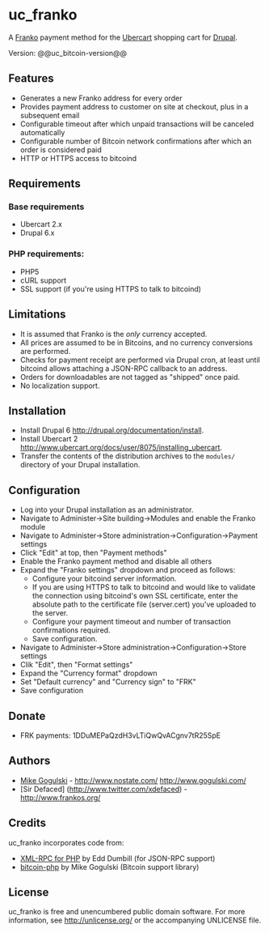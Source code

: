 uc_franko
==========

A [Franko][Franko] payment method for the
[Ubercart][Ubercart] shopping cart for [Drupal][Drupal].

Version: @@uc_bitcoin-version@@

Features
--------

* Generates a new Franko address for every order
* Provides payment address to customer on site at checkout, plus in a
  subsequent email
* Configurable timeout after which unpaid transactions will be canceled
  automatically
* Configurable number of Bitcoin network confirmations after which an order
  is considered paid
* HTTP or HTTPS access to bitcoind

Requirements
------------

### Base requirements
* Ubercart 2.x
* Drupal 6.x

### PHP requirements:
* PHP5
* cURL support  
* SSL support (if you're using HTTPS to talk to bitcoind)

Limitations
-----------

* It is assumed that Franko is the *only* currency accepted.
* All prices are assumed to be in Bitcoins, and no currency conversions are
  performed.
* Checks for payment receipt are performed via Drupal cron, at least until
  bitcoind allows attaching a JSON-RPC callback to an address.
* Orders for downloadables are not tagged as "shipped" once paid.
* No localization support.

Installation
------------

* Install Drupal 6 <http://drupal.org/documentation/install>.
* Install Ubercart 2 <http://www.ubercart.org/docs/user/8075/installing_ubercart>.
* Transfer the contents of the distribution archives to the `modules/` directory
  of your Drupal installation. 

Configuration
-------------

* Log into your Drupal installation as an administrator.
* Navigate to Administer->Site building->Modules and enable the Franko module
* Navigate to Administer->Store administration->Configuration->Payment settings
* Click "Edit" at top, then "Payment methods"
* Enable the Franko payment method and disable all others
* Expand the "Franko settings" dropdown and proceed as follows:
	* Configure your bitcoind server information.
	* If you are using HTTPS to talk to bitcoind and would like to validate
      the connection using bitcoind's own SSL certificate, enter the
      absolute path to the certificate file (server.cert) you've uploaded
      to the server.
	* Configure your payment timeout and number of transaction confirmations
      required.
	* Save configuration.
* Navigate to Administer->Store administration->Configuration->Store settings
* Clik "Edit", then "Format settings"
* Expand the "Currency format" dropdown
* Set "Default currency" and "Currency sign" to "FRK"
* Save configuration

Donate
------

* FRK payments: 1DDuMEPaQzdH3vLTiQwQvACgnv7tR25SpE

Authors
-------

* [Mike Gogulski](http://github.com/mikegogulski) -
  <http://www.nostate.com/> <http://www.gogulski.com/>
* [Sir Defaced] (http://www.twitter.com/xdefaced) - 
  <http://www.frankos.org/>

Credits
-------

uc_franko incorporates code from:

* [XML-RPC for PHP][XML-RPC-PHP] by Edd Dumbill (for JSON-RPC support)
* [bitcoin-php][bitcoin-php] by Mike Gogulski (Bitcoin support library)

License
-------

uc_franko is free and unencumbered public domain software. For more
information, see <http://unlicense.org/> or the accompanying UNLICENSE file.


[Franko]:		http://www.frankos.org/
[Ubercart]:		http://www.ubercart.org/
[Drupal]:		http://www.drupal.org/
[XML-RPC-PHP]:	http://phpxmlrpc.sourceforge.net/
[bitcoin-php]:	http://github.com/mikegogulski/bitcoin-php
